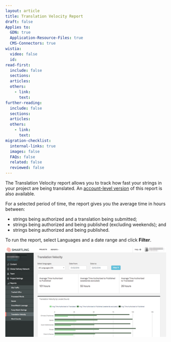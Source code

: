 ```yaml
---
layout: article
title: Translation Velocity Report
draft: false
Applies to:
  GDN: true
  Application-Resource-Files: true
  CMS-Connectors: true
wistia:
  video: false
  id:
read-first:
  include: false
  sections:
  articles:
  others:
    - link:
      text:
further-reading:
  include: false
  sections:
  articles:
  others:
    - link:
      text:
migration-checklist:
  internal-links: true
  images: false
  FAQs: false
  related: false
  reviewed: false
---
```



The Translation Velocity report allows you to track how fast your strings in your project are being translated. An [account-level version](/support/articles/account-level-reports/) of this report is also available.

For a selected period of time, the report gives you the average time in hours between:

* strings being authorized and a translation being submitted;
* strings being authorized and being published (excluding weekends); and
* strings being authorized and being published.


To run the report, select Languages and a date range and click **Filter**.

![](/uploads/versions/download-10---x----1269-704x---.png)
